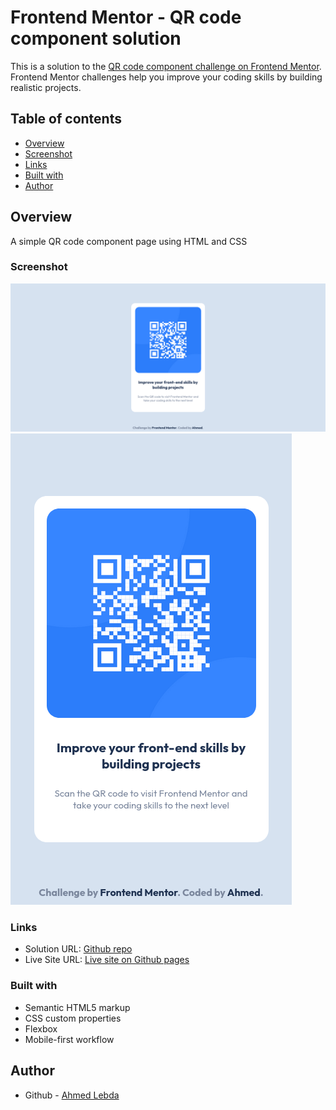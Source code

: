# Frontend Mentor - QR code component solution

This is a solution to the [QR code component challenge on Frontend Mentor](https://www.frontendmentor.io/challenges/qr-code-component-iux_sIO_H). Frontend Mentor challenges help you improve your coding skills by building realistic projects. 

## Table of contents

  - [Overview](#overview)
  - [Screenshot](#screenshot)
  - [Links](#links)
  - [Built with](#built-with)
  - [Author](#author)

## Overview
A simple QR code component page using HTML and CSS

### Screenshot
![1](screenshots/desktop.png)
![2](screenshots/mobile.png)

### Links
- Solution URL: [Github repo](https://github.com/AhmedLebda/Frontend-Mentor-QR-Code-Component.git)
- Live Site URL: [Live site on Github pages](https://ahmedlebda.github.io/Frontend-Mentor-QR-Code-Component/)

### Built with
- Semantic HTML5 markup
- CSS custom properties
- Flexbox
- Mobile-first workflow

## Author
- Github - [Ahmed Lebda](https://github.com/AhmedLebda)

